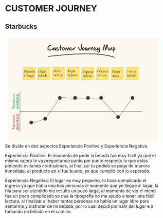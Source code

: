 # CUSTOMER JOURNEY
## Starbucks
![Sketch](image/journal.jpg)
Se divide en dos aspectos Experiencia Positiva y Experiencia Negativa.

Experiencia Positiva: El momento de pedir la bebida fue muy fácil ya que el mismo cajero te va preguntando punto por punto respecto lo que estas pidiendo evitando confusiones, al finalizar tu pedido se paga de manera inmediata, el producto en sí fue bueno, ya que cumplió con lo esperado.

Experiencia Negativa: El lugar es muy pequeño, lo hace complicado el ingreso ya que había muchas personas al momento que yo llegue al lugar, la fila para ser atendido me resulto un poco larga, al momento de ver el menú fue un poco complicado ya que la tipografía no me ayudo a tener una fácil lectura, al finalizar al haber tantas personas no había un lugar libre para sentarme y disfrutar de mi bebida, por lo cual decidí por salir del lugar e ir tomando mi bebida en el camino.

